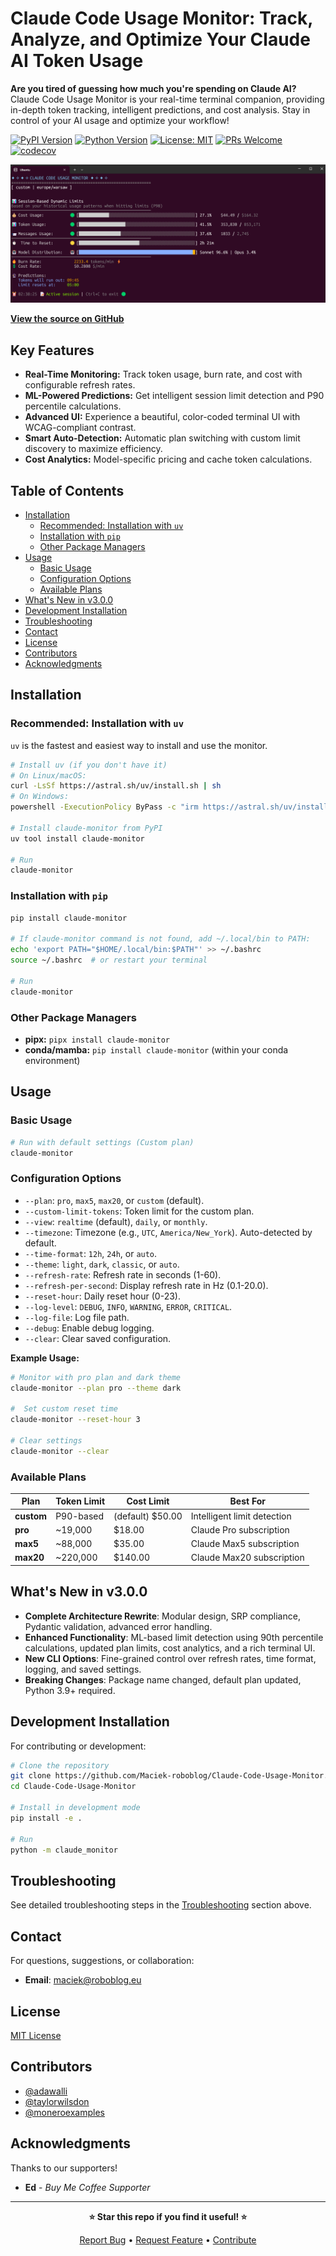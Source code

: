 # Claude Code Usage Monitor: Track, Analyze, and Optimize Your Claude AI Token Usage

**Are you tired of guessing how much you're spending on Claude AI?** Claude Code Usage Monitor is your real-time terminal companion, providing in-depth token tracking, intelligent predictions, and cost analysis. Stay in control of your AI usage and optimize your workflow!

[![PyPI Version](https://img.shields.io/pypi/v/claude-monitor.svg)](https://pypi.org/project/claude-monitor/)
[![Python Version](https://img.shields.io/badge/python-3.9+-blue.svg)](https://python.org)
[![License: MIT](https://img.shields.io/badge/License-MIT-yellow.svg)](https://opensource.org/licenses/MIT)
[![PRs Welcome](https://img.shields.io/badge/PRs-welcome-brightgreen.svg)](http://makeapullrequest.com)
[![codecov](https://codecov.io/gh/Maciek-roboblog/Claude-Code-Usage-Monitor/branch/main/graph/badge.svg)](https://codecov.io/gh/Maciek-roboblog/Claude-Code-Usage-Monitor)

![Claude Token Monitor Screenshot](https://raw.githubusercontent.com/Maciek-roboblog/Claude-Code-Usage-Monitor/main/doc/scnew.png)

[**View the source on GitHub**](https://github.com/Maciek-roboblog/Claude-Code-Usage-Monitor)

## Key Features

*   **Real-Time Monitoring:** Track token usage, burn rate, and cost with configurable refresh rates.
*   **ML-Powered Predictions:** Get intelligent session limit detection and P90 percentile calculations.
*   **Advanced UI:** Experience a beautiful, color-coded terminal UI with WCAG-compliant contrast.
*   **Smart Auto-Detection:** Automatic plan switching with custom limit discovery to maximize efficiency.
*   **Cost Analytics:** Model-specific pricing and cache token calculations.

## Table of Contents

*   [Installation](#installation)
    *   [Recommended: Installation with `uv`](#recommended-installation-with-uv)
    *   [Installation with `pip`](#installation-with-pip)
    *   [Other Package Managers](#other-package-managers)
*   [Usage](#usage)
    *   [Basic Usage](#basic-usage)
    *   [Configuration Options](#configuration-options)
    *   [Available Plans](#available-plans)
*   [What's New in v3.0.0](#whats-new-in-v300)
*   [Development Installation](#development-installation)
*   [Troubleshooting](#troubleshooting)
*   [Contact](#contact)
*   [License](#license)
*   [Contributors](#contributors)
*   [Acknowledgments](#acknowledgments)

## Installation

### Recommended: Installation with `uv`

`uv` is the fastest and easiest way to install and use the monitor.

```bash
# Install uv (if you don't have it)
# On Linux/macOS:
curl -LsSf https://astral.sh/uv/install.sh | sh
# On Windows:
powershell -ExecutionPolicy ByPass -c "irm https://astral.sh/uv/install.ps1 | iex"

# Install claude-monitor from PyPI
uv tool install claude-monitor

# Run
claude-monitor
```

### Installation with `pip`

```bash
pip install claude-monitor

# If claude-monitor command is not found, add ~/.local/bin to PATH:
echo 'export PATH="$HOME/.local/bin:$PATH"' >> ~/.bashrc
source ~/.bashrc  # or restart your terminal

# Run
claude-monitor
```

### Other Package Managers

*   **pipx:** `pipx install claude-monitor`
*   **conda/mamba:** `pip install claude-monitor` (within your conda environment)

## Usage

### Basic Usage

```bash
# Run with default settings (Custom plan)
claude-monitor
```

### Configuration Options

*   `--plan`:  `pro`, `max5`, `max20`, or `custom` (default).
*   `--custom-limit-tokens`:  Token limit for the custom plan.
*   `--view`:  `realtime` (default), `daily`, or `monthly`.
*   `--timezone`:  Timezone (e.g., `UTC`, `America/New_York`).  Auto-detected by default.
*   `--time-format`:  `12h`, `24h`, or `auto`.
*   `--theme`:  `light`, `dark`, `classic`, or `auto`.
*   `--refresh-rate`: Refresh rate in seconds (1-60).
*   `--refresh-per-second`: Display refresh rate in Hz (0.1-20.0).
*   `--reset-hour`:  Daily reset hour (0-23).
*   `--log-level`: `DEBUG`, `INFO`, `WARNING`, `ERROR`, `CRITICAL`.
*   `--log-file`: Log file path.
*   `--debug`: Enable debug logging.
*   `--clear`: Clear saved configuration.

**Example Usage:**

```bash
# Monitor with pro plan and dark theme
claude-monitor --plan pro --theme dark

#  Set custom reset time
claude-monitor --reset-hour 3

# Clear settings
claude-monitor --clear
```

### Available Plans

| Plan        | Token Limit | Cost Limit       | Best For                         |
| ----------- | ----------- | ---------------- | -------------------------------- |
| **custom**  | P90-based   | (default) $50.00 | Intelligent limit detection      |
| **pro**     | ~19,000     | $18.00           | Claude Pro subscription          |
| **max5**    | ~88,000     | $35.00           | Claude Max5 subscription         |
| **max20**   | ~220,000    | $140.00          | Claude Max20 subscription        |

## What's New in v3.0.0

*   **Complete Architecture Rewrite**: Modular design, SRP compliance, Pydantic validation, advanced error handling.
*   **Enhanced Functionality**: ML-based limit detection using 90th percentile calculations, updated plan limits, cost analytics, and a rich terminal UI.
*   **New CLI Options**: Fine-grained control over refresh rates, time format, logging, and saved settings.
*   **Breaking Changes**: Package name changed, default plan updated, Python 3.9+ required.

## Development Installation

For contributing or development:

```bash
# Clone the repository
git clone https://github.com/Maciek-roboblog/Claude-Code-Usage-Monitor.git
cd Claude-Code-Usage-Monitor

# Install in development mode
pip install -e .

# Run
python -m claude_monitor
```

## Troubleshooting

See detailed troubleshooting steps in the [Troubleshooting](#troubleshooting) section above.

## Contact

For questions, suggestions, or collaboration:

*   **Email**: [maciek@roboblog.eu](mailto:maciek@roboblog.eu)

## License

[MIT License](LICENSE)

## Contributors

*   [@adawalli](https://github.com/adawalli)
*   [@taylorwilsdon](https://github.com/taylorwilsdon)
*   [@moneroexamples](https://github.com/moneroexamples)

## Acknowledgments

Thanks to our supporters!

*   **Ed** - *Buy Me Coffee Supporter*

---

<div align="center">

**⭐ Star this repo if you find it useful! ⭐**

[Report Bug](https://github.com/Maciek-roboblog/Claude-Code-Usage-Monitor/issues) • [Request Feature](https://github.com/Maciek-roboblog/Claude-Code-Usage-Monitor/issues) • [Contribute](CONTRIBUTING.md)

</div>